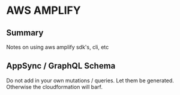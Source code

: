 # AWS AMPLIFY

## Summary

Notes on using aws amplify sdk's, cli, etc

## AppSync / GraphQL Schema

Do not add in your own mutations / queries. Let them be generated.
Otherwise the cloudformation will barf.
